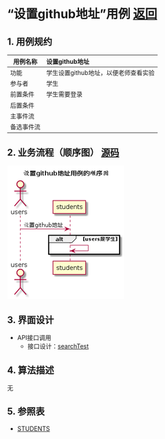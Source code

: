 
# “设置github地址”用例 [返回](../../README.md)
## 1. 用例规约

|用例名称|设置github地址|
|-------|:-------------|
|功能|学生设置github地址，以便老师查看实验|   
|参与者|学生|
|前置条件|学生需要登录|
|后置条件| |
|主事件流| |
|备选事件流| |

## 2. 业务流程（顺序图） [源码](../hd/setGithub.wsd)
![sequence1](../../image/hd/setGithub.png) 

## 3. 界面设计
- API接口调用
    - 接口设计：[searchTest](../../api/setGithub.md) 

## 4. 算法描述
无
    
## 5. 参照表

- [STUDENTS](../data.md/#STUDENTS)
